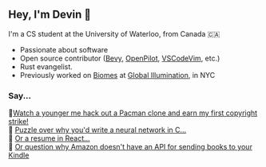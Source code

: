 ## Hey, I'm Devin 👋

I'm a CS student at the University of Waterloo, from Canada 🇨🇦
- Passionate about software
- Open source contributor ([Bevy](https://github.com/bevyengine/bevy), [OpenPilot](https://github.com/commaai/openpilot), [VSCodeVim](https://github.com/VSCodeVim/Vim), etc.)
- Rust evangelist.
- Previously worked on [Biomes](https://biomes.gg) at [Global Illumination](https://ill.inc/), in NYC

### Say...
👾[Watch a younger me hack out a Pacman clone and earn my first copyright strike!](https://www.youtube.com/watch?v=qBWCuSID1rc&t=122s)
<br/>
🧩 [Puzzle over why you'd write a neural network in C...](https://github.com/DevinLeamy/ANN)
<br/>
💼 [Or a resume in React...](https://github.com/DevinLeamy/Resume)
<br/>
🤔 [Or question why Amazon doesn't have an API for sending books to your Kindle](https://github.com/DevinLeamy/Captain-Book)
